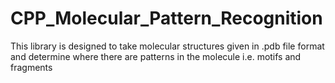 # CPP_Molecular_Pattern_Recognition
This library is designed to take molecular structures given in .pdb file format and determine where there are patterns in the molecule i.e. motifs and fragments
